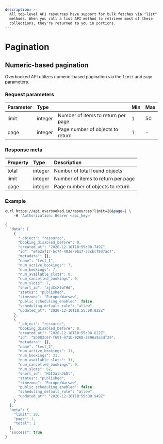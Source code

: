 ```yaml
---
description: >-
  All top-level API resources have support for bulk fetches via "list" API
  methods. When you call a list API method to retrieve most of these
  collections, they're returned to you in portions.
---
```


# Pagination

## Numeric-based pagination

Overbooked API utilizes numeric-based pagination via the `limit` and `page` parameters.

### Request parameters

| Parameter | Type |  | Min | Max |
| :--- | :--- | :--- | :--- | :--- |
| limit | integer | Number of items to return per page | 1 | 50 |
| page | integer | Page number of objects to return | 1 | - |

### Response meta

| Property | Type | Description |
| :--- | :--- | :--- |
| total | integer | Number of total found objects |
| limit | integer | Number of items to return per page |
| page | integer | Page number of objects to return |

### Example

```bash
curl https://api.overbooked.io/resources?limit=20&page=1 \
    -H 'Authorization: Bearer <api_key>'
```

```javascript
{
  "data": [
    {
      "_object": "resource",
      "booking_disabled_before": 0,
      "created_at": "2020-12-10T18:55:08.749Z",
      "id": "e4e2af17-bc74-483e-9b17-53cbcf907ac4",
      "metadata": {},
      "name": "test_1",
      "num_active_bookings": 7,
      "num_bookings": 7,
      "num_available_slots": 0,
      "num_cancelled_bookings": 0,
      "num_slots": 7,
      "short_id": "ajdCcXlwTHd",
      "status": "published",
      "timezone": "Europe/Warsaw",
      "public_scheduling_enabled": false,
      "scheduling_default_rule": "allow",
      "updated_at": "2020-12-10T18:55:08.822Z"
    },
    {
      "_object": "resource",
      "booking_disabled_before": 0,
      "created_at": "2020-12-10T18:55:08.822Z",
      "id": "5b003c67-f69f-471b-9268-3896a9a3df29",
      "metadata": {},
      "name": "test_2",
      "num_active_bookings": 31,
      "num_bookings": 31,
      "num_available_slots": 31,
      "num_cancelled_bookings": 0,
      "num_slots": 62,
      "short_id": "M2I2alhJbDl",
      "status": "published",
      "timezone": "Europe/Warsaw",
      "public_scheduling_enabled": false,
      "scheduling_default_rule": "allow",
      "updated_at": "2020-12-10T18:55:08.949Z"
    }
  ],
  "meta": {
    "limit": 20,
    "page": 1,
    "total": 2
  },
  "success": true
}
```


